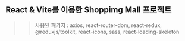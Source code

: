 ## React & Vite를 이용한 Shoppimg Mall 프로젝트

> > 사용된 패키지 : axios, react-router-dom, react-redux, @reduxjs/toolkit, react-icons, sass, react-loading-skeleton
